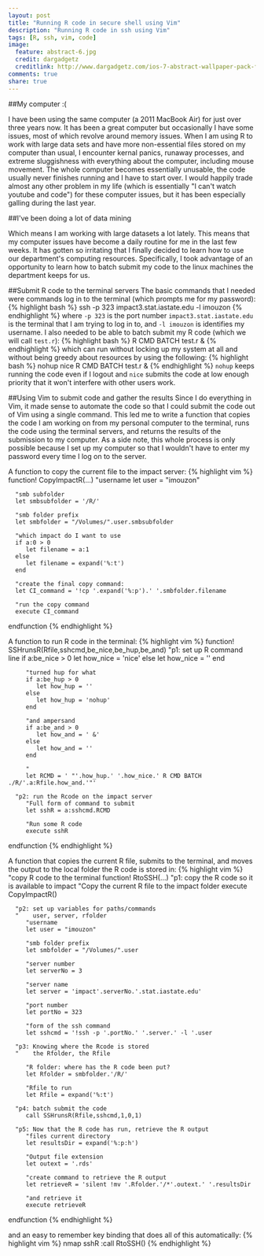 ```yaml
---
layout: post
title: "Running R code in secure shell using Vim"
description: "Running R code in ssh using Vim"
tags: [R, ssh, vim, code]
image:
  feature: abstract-6.jpg
  credit: dargadgetz
  creditlink: http://www.dargadgetz.com/ios-7-abstract-wallpaper-pack-for-iphone-5-and-ipod-touch-retina/
comments: true
share: true
---
```


##My computer :(

I have been using the same computer (a 2011 MacBook Air) for just over three years now.
It has been a great computer but occasionally I have some issues, 
most of which revolve around memory issues.
When I am using R to work with large data sets and have more
non-essential files stored on my computer than usual, I encounter 
kernal panics, runaway processes, and extreme sluggishness
with everything about the computer, including mouse movement.
The whole computer becomes essentially unusable, the code 
usually never finishes running and I have to start over.
I would happily trade almost any other problem in my life (which
is essentially "I can't watch youtube and code") for these computer
issues, but it has been especially galling during the last year.

##I've been doing a lot of data mining

Which means I am working with large datasets a lot lately. 
This means that my computer issues have become a daily routine for me in the last few weeks.
It has gotten so irritating that I finally decided 
to learn how to use our department's computing resources.
Specifically, I took advantage of an opportunity to learn how to batch submit my code to the linux machines the department keeps for us.

##Submit R code to the terminal servers
The basic commands that I needed were commands log in to the terminal
(which prompts me for my password):
{% highlight bash %}
ssh -p 323 impact3.stat.iastate.edu -l imouzon
{% endhighlight %}
where `-p 323` is the port number `impact3.stat.iastate.edu` is the terminal
that I am trying to log in to, and `-l imouzon` is identifies my username.
I also needed to be able to batch submit my R code (which we will call `test.r`):
{% highlight bash %}
R CMD BATCH test.r &
{% endhighlight %}
which can run without locking up my system at all and without 
being greedy about resources by using the following:
{% highlight bash %}
nohup nice R CMD BATCH test.r &
{% endhighlight %}
`nohup` keeps running the code even if I logout and `nice` submits the code at low enough
priority that it won't interfere with other users work.

##Using Vim to submit code and gather the results
Since I do everything in Vim, it made sense to automate the code so that I could submit
the code out of Vim using a single command.
This led me to write a function that copies the code I am working on from my personal
computer to the terminal, runs the code using the terminal servers, and returns
the results of the submission to my computer. 
As a side note, this whole process is only possible because I set up my computer
so that I wouldn't have to enter my password every time I log on to the server.

A function to copy the current file to the impact server:
{% highlight vim %}
   function! CopyImpactR(...)
      "username
      let user = "imouzon"
   
      "smb subfolder
      let smbsubfolder = '/R/'
      
      "smb folder prefix
      let smbfolder = "/Volumes/".user.smbsubfolder
      
      "which impact do I want to use
      if a:0 > 0
         let filename = a:1
      else
         let filename = expand('%:t')
      end
   
      "create the final copy command:
      let CI_command = '!cp '.expand('%:p').' '.smbfolder.filename
   
      "run the copy command
      execute CI_command
   endfunction
{% endhighlight %}

A function to run R code in the terminal:
{% highlight vim %}
   function! SSHrunsR(Rfile,sshcmd,be_nice,be_hup,be_and)
      "p1: set up R command line
         if a:be_nice > 0
            let how_nice = 'nice'
         else
            let how_nice = ''
         end
   
         "turned hup for what
         if a:be_hup > 0
            let how_hup = ''
         else
            let how_hup = 'nohup'
         end
   
         "and ampersand
         if a:be_and > 0
            let how_and = ' &'
         else
            let how_and = ''
         end
   
         "
         let RCMD = ' "'.how_hup.' '.how_nice.' R CMD BATCH ./R/'.a:Rfile.how_and.'"'
      
      "p2: run the Rcode on the impact server
         "Full form of command to submit
         let sshR = a:sshcmd.RCMD
   
         "Run some R code
         execute sshR
   endfunction
{% endhighlight %}

A function that copies the current R file, submits to the terminal, and moves the output to
the local folder the R code is stored in:
{% highlight vim %}
   "copy R code to the terminal
   function! RtoSSH(...)
      "p1: copy the R code so it is available to impact
         "Copy the current R file to the impact folder
         execute CopyImpactR()
   
      "p2: set up variables for paths/commands
      "    user, server, rfolder
         "username
         let user = "imouzon"
   
         "smb folder prefix
         let smbfolder = "/Volumes/".user
   
         "server number
         let serverNo = 3
   
         "server name
         let server = 'impact'.serverNo.'.stat.iastate.edu'
   
         "port number
         let portNo = 323
      
         "form of the ssh command
         let sshcmd = '!ssh -p '.portNo.' '.server.' -l '.user
         
      "p3: Knowing where the Rcode is stored
      "    the Rfolder, the Rfile
      
         "R folder: where has the R code been put?
         let Rfolder = smbfolder.'/R/'
   
         "Rfile to run
         let Rfile = expand('%:t')
   
      "p4: batch submit the code
         call SSHrunsR(Rfile,sshcmd,1,0,1)
   
      "p5: Now that the R code has run, retrieve the R output
         "files current directory
         let resultsDir = expand('%:p:h')
   
         "Output file extension
         let outext = '.rds'
   
         "create command to retrieve the R output
         let retrieveR = 'silent !mv '.Rfolder.'/*'.outext.' '.resultsDir
   
         "and retrieve it
         execute retrieveR
   endfunction
{% endhighlight %}

and an easy to remember key binding that does all of this automatically:
{% highlight vim %}
nmap <Leader>sshR :call RtoSSH()<CR>
{% endhighlight %}


